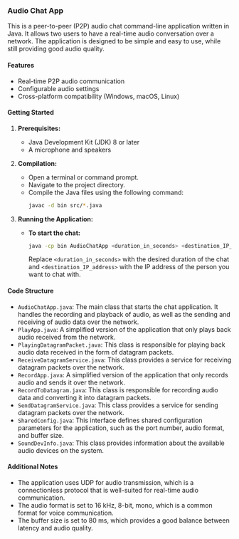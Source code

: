 ### Audio Chat App

This is a peer-to-peer (P2P) audio chat command-line application written in Java. It allows two users to have a real-time audio conversation over a network. The application is designed to be simple and easy to use, while still providing good audio quality.

#### Features

*   Real-time P2P audio communication
*   Configurable audio settings
*   Cross-platform compatibility (Windows, macOS, Linux)

#### Getting Started

1.  **Prerequisites:**
    *   Java Development Kit (JDK) 8 or later
    *   A microphone and speakers

2.  **Compilation:**
    *   Open a terminal or command prompt.
    *   Navigate to the project directory.
    *   Compile the Java files using the following command:
        ```bash
        javac -d bin src/*.java
        ```

3.  **Running the Application:**
    *   **To start the chat:**
        ```bash
        java -cp bin AudioChatApp <duration_in_seconds> <destination_IP_address>
        ```
        Replace `<duration_in_seconds>` with the desired duration of the chat and `<destination_IP_address>` with the IP address of the person you want to chat with.


#### Code Structure

*   `AudioChatApp.java`: The main class that starts the chat application. It handles the recording and playback of audio, as well as the sending and receiving of audio data over the network.
*   `PlayApp.java`: A simplified version of the application that only plays back audio received from the network.
*   `PlayingDatagramPacket.java`: This class is responsible for playing back audio data received in the form of datagram packets.
*   `ReceiveDatagramService.java`: This class provides a service for receiving datagram packets over the network.
*   `RecordApp.java`: A simplified version of the application that only records audio and sends it over the network.
*   `RecordToDatagram.java`: This class is responsible for recording audio data and converting it into datagram packets.
*   `SendDatagramService.java`: This class provides a service for sending datagram packets over the network.
*   `SharedConfig.java`: This interface defines shared configuration parameters for the application, such as the port number, audio format, and buffer size.
*   `SoundDevInfo.java`: This class provides information about the available audio devices on the system.

#### Additional Notes

*   The application uses UDP for audio transmission, which is a connectionless protocol that is well-suited for real-time audio communication.
*   The audio format is set to 16 kHz, 8-bit, mono, which is a common format for voice communication.
*   The buffer size is set to 80 ms, which provides a good balance between latency and audio quality.
